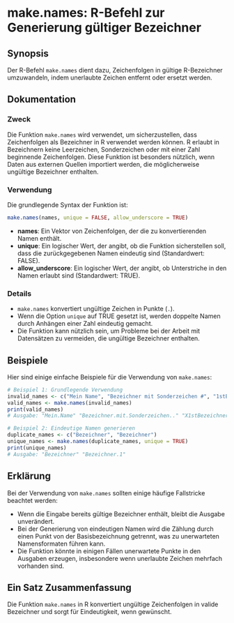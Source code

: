 <!--
Meta Description: # make.names: R-Befehl zur Generierung gültiger Bezeichner ## Synopsis Der R-Befehl `make.names` dient dazu, Zeichenfolgen in gültige R-Bezeichner umz...
Meta Keywords: die, bezeichner, names, make, der
-->

# make.names: R-Befehl zur Generierung gültiger Bezeichner

## Synopsis
Der R-Befehl `make.names` dient dazu, Zeichenfolgen in gültige R-Bezeichner umzuwandeln, indem unerlaubte Zeichen entfernt oder ersetzt werden.

## Dokumentation
### Zweck
Die Funktion `make.names` wird verwendet, um sicherzustellen, dass Zeichenfolgen als Bezeichner in R verwendet werden können. R erlaubt in Bezeichnern keine Leerzeichen, Sonderzeichen oder mit einer Zahl beginnende Zeichenfolgen. Diese Funktion ist besonders nützlich, wenn Daten aus externen Quellen importiert werden, die möglicherweise ungültige Bezeichner enthalten.

### Verwendung
Die grundlegende Syntax der Funktion ist:
```R
make.names(names, unique = FALSE, allow_underscore = TRUE)
```

- **names**: Ein Vektor von Zeichenfolgen, der die zu konvertierenden Namen enthält.
- **unique**: Ein logischer Wert, der angibt, ob die Funktion sicherstellen soll, dass die zurückgegebenen Namen eindeutig sind (Standardwert: FALSE).
- **allow_underscore**: Ein logischer Wert, der angibt, ob Unterstriche in den Namen erlaubt sind (Standardwert: TRUE).

### Details
- `make.names` konvertiert ungültige Zeichen in Punkte (`.`).
- Wenn die Option `unique` auf TRUE gesetzt ist, werden doppelte Namen durch Anhängen einer Zahl eindeutig gemacht.
- Die Funktion kann nützlich sein, um Probleme bei der Arbeit mit Datensätzen zu vermeiden, die ungültige Bezeichner enthalten.

## Beispiele
Hier sind einige einfache Beispiele für die Verwendung von `make.names`:

```R
# Beispiel 1: Grundlegende Verwendung
invalid_names <- c("Mein Name", "Bezeichner mit Sonderzeichen #", "1stBezeichner")
valid_names <- make.names(invalid_names)
print(valid_names)
# Ausgabe: "Mein.Name" "Bezeichner.mit.Sonderzeichen.." "X1stBezeichner"

# Beispiel 2: Eindeutige Namen generieren
duplicate_names <- c("Bezeichner", "Bezeichner")
unique_names <- make.names(duplicate_names, unique = TRUE)
print(unique_names)
# Ausgabe: "Bezeichner" "Bezeichner.1"
```

## Erklärung
Bei der Verwendung von `make.names` sollten einige häufige Fallstricke beachtet werden:
- Wenn die Eingabe bereits gültige Bezeichner enthält, bleibt die Ausgabe unverändert.
- Bei der Generierung von eindeutigen Namen wird die Zählung durch einen Punkt von der Basisbezeichnung getrennt, was zu unerwarteten Namensformaten führen kann.
- Die Funktion könnte in einigen Fällen unerwartete Punkte in den Ausgaben erzeugen, insbesondere wenn unerlaubte Zeichen mehrfach vorhanden sind.

## Ein Satz Zusammenfassung
Die Funktion `make.names` in R konvertiert ungültige Zeichenfolgen in valide Bezeichner und sorgt für Eindeutigkeit, wenn gewünscht.